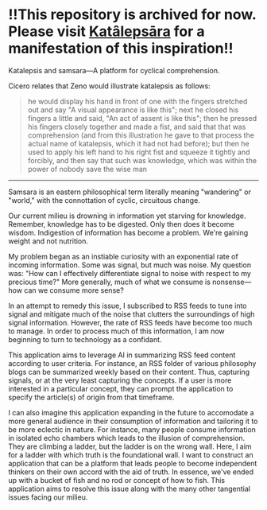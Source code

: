 # !!This repository is archived for now. Please visit [Katâlepsāra](mmccoy-01.github.io) for a manifestation of this inspiration!!

Katalepsis and samsara—A platform for cyclical comprehension.

Cicero relates that Zeno would illustrate katalepsis as follows:

> he would display his hand in front of one with the fingers stretched out and say "A visual appearance is like this"; next he closed his fingers a little and said, "An act of assent is like this"; then he pressed his fingers closely together and made a fist, and said that that was comprehension (and from this illustration he gave to that process the actual name of katalepsis, which it had not had before); but then he used to apply his left hand to his right fist and squeeze it tightly and forcibly, and then say that such was knowledge, which was within the power of nobody save the wise man
---
Samsara is an eastern philosophical term literally meaning "wandering" or "world," with the connottation of cyclic, circuitous change. 

Our current milieu is drowning in information yet starving for knowledge. Remember, knowledge has to be digested. Only then does it become wisdom. Indigestion of information has become a problem. We're gaining weight and not nutrition.

My problem began as an instiable curiosity with an exponential rate of incoming information. Some was signal, but much was noise. My question was: "How can I effectively differentiate signal to noise with respect to my precious time?" More generally, much of what we consume is nonsense—how can we consume more sense?

In an attempt to remedy this issue, I subscribed to RSS feeds to tune into signal and mitigate much of the noise that clutters the surroundings of high signal information. However, the rate of RSS feeds have become too much to manage. In order to process much of this information, I am now beginning to turn to technology as a confidant.

This application aims to leverage AI in summarizing RSS feed content according to user criteria. For instance, an RSS folder of various philosophy blogs can be summarized weekly based on their content. Thus, capturing signals, or at the very least capturing the concepts. If a user is more interested in a particular concept, they can prompt the application to specify the article(s) of origin from that timeframe.

I can also imagine this application expanding in the future to accomodate a more general audience in their consumption of information and tailoring it to be more eclectic in nature. For instance, many people consume information in isolated echo chambers which leads to the illusion of comprehension. They are climbing a ladder, but the ladder is on the wrong wall. Here, I aim for a ladder with which truth is the foundational wall. I want to construct an application that can be a platform that leads people to become independent thinkers on their own accord with the aid of truth. In essence, we've ended up with a bucket of fish and no rod or concept of how to fish. This application aims to resolve this issue along with the many other tangential issues facing our milieu.
